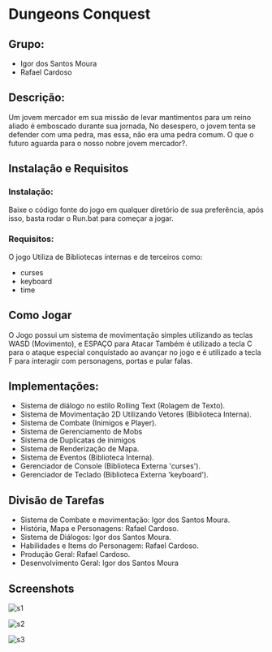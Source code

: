 # Dungeons Conquest
## Grupo:
- Igor dos Santos Moura
- Rafael Cardoso
## Descrição: 
Um jovem mercador em sua missão de levar mantimentos para um reino aliado é emboscado durante sua jornada,
No desespero, o jovem tenta se defender com uma pedra, mas essa, não era uma pedra comum. O que o futuro aguarda para
o nosso nobre jovem mercador?.

## Instalação e Requisitos

### Instalação:
Baixe o código fonte do jogo em qualquer diretório de sua preferência, após isso, basta rodar o Run.bat para começar
a jogar.

### Requisitos:
O jogo Utiliza de Bibliotecas internas e de terceiros como:
- curses
- keyboard
- time
## Como Jogar
O Jogo possui um sistema de movimentação simples utilizando as teclas WASD (Movimento), e ESPAÇO para Atacar
Também é utilizado a tecla C para o ataque especial conquistado ao avançar no jogo e é utilizado a tecla F para
interagir com personagens, portas e pular falas.

## Implementações:
- Sistema de diálogo no estilo Rolling Text (Rolagem de Texto).
- Sistema de Movimentação 2D Utilizando Vetores (Biblioteca Interna).
- Sistema de Combate (Inimigos e Player).
- Sistema de Gerenciamento de Mobs
- Sistema de Duplicatas de inimigos
- Sistema de Renderização de Mapa.
- Sistema de Eventos (Biblioteca Interna).
- Gerenciador de Console (Biblioteca Externa 'curses').
- Gerenciador de Teclado (Biblioteca Externa 'keyboard').

## Divisão de Tarefas
- Sistema de Combate e movimentação: Igor dos Santos Moura.
- História, Mapa e Personagens: Rafael Cardoso.
- Sistema de Diálogos: Igor dos Santos Moura.
- Habilidades e Items do Personagem: Rafael Cardoso.
- Produção Geral: Rafael Cardoso.
- Desenvolvimento Geral: Igor dos Santos Moura

## Screenshots

![s1](https://github.com/user-attachments/assets/c1cbe97a-fe18-43c9-9347-5e84e7829eca)

![s2](https://github.com/user-attachments/assets/cae50510-0023-44c1-b984-3c662f9f9187)

![s3](https://github.com/user-attachments/assets/c6d8f0bb-d1b9-4892-b684-8cff7d3b2597)
